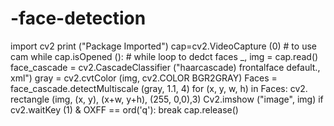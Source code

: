 # -face-detection
import cv2  print ("Package Imported")  cap=cv2.VideoCapture (0) # to use cam  while cap.isOpened (): # while loop to dedct faces _, img = cap.read()  face_cascade =  cv2.CascadeClassifier ("haarcascade)  frontalface default., xml")  gray = cv2.cvtColor (img, cv2.COLOR BGR2GRAY)  Faces = face_cascade.detectMultiscale (gray, 1.1, 4)  for (x, y, w, h) in Faces:  cv2.  rectangle (img, (x, y), (x+w, y+h), (255, 0,0),3)  Cv2.imshow ("image", img)  if cv2.waitKey (1) &amp; OXFF ==  ord('q'):  break  cap.release()
